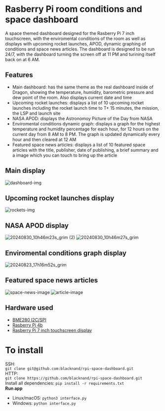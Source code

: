 # Rasberry Pi room conditions and space dashboard
A space themed dashboard designed for the Rasberry Pi 7 inch touchscreen, with the enviromental conditions of the room as well as displays with upcoming rocket launches, APOD, dynamic graphing of conditions and space news articles. The dashboard is designed to be run 24/7, with the dashboard turning the screen off at 11 PM and turining itself back on at 6 AM.
## Features
- Main dashboard: has the same theme as the real dashboard inside of Dragon, showing the temperature, humidity, barometric pressure and dew point of the room. Also displays current date and time
- Upcoming rocket launches: displays a list of 10 upcoming rocket launches including the rocket launch time to T+ 15 minutes, the mission, the LSP and launch site
- NASA APOD: displays the Astronomoy Picture of the Day from NASA
- Enviromental conditions dynamic graph: displays a graph for the highest temperature and humidity percentage for each hour, for 12 hours on the current day from 8 AM to 8 PM. The graph is updated dynamically every hour and then cleared at 12 AM
- Featured space news articles: displays a list of 10 featured space articles with the title, publisher, date of publishing, a brief summary and a image which you can touch to bring up the article
## Main display
![dashboard-img](https://github.com/user-attachments/assets/45a48608-d647-4c10-94b5-a6ead63350a5)
## Upcoming rocket launches display
![rockets-img](https://github.com/user-attachments/assets/2580a81f-7ad7-4794-b00a-b7dc30ab30b8)
## NASA APOD display
![20240830_10h46m23s_grim (2)](https://github.com/user-attachments/assets/0943dfb0-3a94-4304-8089-9b8da13f44f3)
![20240830_10h46m27s_grim](https://github.com/user-attachments/assets/d650552f-7391-4954-9d2d-e315e1fc00b4)
## Enviromental conditions graph display
![20240823_17h16m52s_grim](https://github.com/user-attachments/assets/e4afecc1-b9ca-460e-822b-2ffa08831719)
## Featured space news articles
![space-news-image](https://github.com/user-attachments/assets/0ddd3ad8-b999-46dd-86d7-e146a4371540)
![article-image](https://github.com/user-attachments/assets/deb35208-fb63-419f-8daf-1232d53e22eb)
## Hardware used
- [BME280 I2C/SPI](https://learn.adafruit.com/adafruit-bme280-humidity-barometric-pressure-temperature-sensor-breakout/downloads)
- [Rasberry Pi 4b](https://www.raspberrypi.com/products/raspberry-pi-4-model-b/)
- [Rasberry Pi 7 inch touchscreen display](https://www.raspberrypi.com/products/raspberry-pi-touch-display/)
# To install
SSH:   
```git clone git@github.com:blacknand/rpi-space-dashboard.git```  
HTTP:    
```git clone https://github.com/blacknand/rpi-space-dashboard.git```  
Install all dependencies: ```pip install -r requirements.txt```  
**Run app**
- Linux/macOS: ```python3 interface.py```  
- Windows: ```python interface.py```
